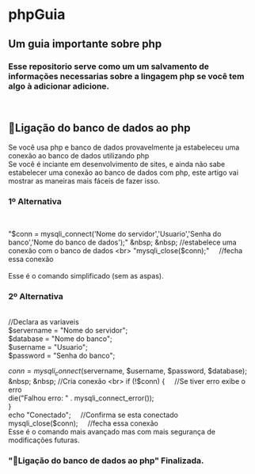 <h1> phpGuia </h1>
<h2>Um guia importante sobre php</h2>
<h3>Esse repositorio serve como um um salvamento de informações necessarias sobre a lingagem php se você tem algo à adicionar adicione.</h3>
<br>
<h2>🦾Ligação do banco de dados ao php</h2> Se você usa php e banco de dados provavelmente ja estabeleceu uma conexão ao banco de dados utilizando php<br>Se você é inciante em desenvolvimento de sites, e ainda não sabe estabelecer uma conexão ao banco de dados com php, este artigo vai mostrar as maneiras mais fáceis de fazer isso.<br> <h3>1º Alternativa</h3><br>

"$conn = mysqli_connect('Nome do servidor','Usuario','Senha do banco','Nome do banco de dados');" &nbsp; &nbsp; //estabelece uma conexão com o banco de dados <br>
"mysqli_close($conn);" &nbsp; &nbsp; //fecha essa conexão <br><br>
Esse é o comando simplificado (sem as aspas).
<br>
<h3>2º Alternativa</h3><br>
//Declara as variaveis <br>
$servername = "Nome do servidor";  <br>
$database = "Nome do banco"; <br>
$username = "Usuario"; <br>
$password = "Senha do banco"; <br>


$conn = mysqli_connect($servername, $username, $password, $database); &nbsp; &nbsp; //Cria conexão <br>
if (!$conn) { &nbsp; &nbsp; //Se tiver erro exibe o erro <br>
    die("Falhou erro: " . mysqli_connect_error()); <br>
} <br>
echo "Conectado"; &nbsp; &nbsp; //Confirma se esta conectado  <br>
mysqli_close($conn); &nbsp; &nbsp; //fecha essa conexão <br>
Esse é o comando mais avançado mas com mais segurança de modificações futuras. <br>
<h3>"🦾Ligação do banco de dados ao php" Finalizada.</h3>
